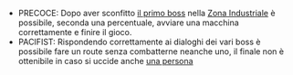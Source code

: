 - PRECOCE: Dopo aver sconfitto [il primo boss](../Lore/Boss/Meccanico.md)  nella [Zona Industriale](../Lore/Zone/Zona%20Industriale.md) è possibile, seconda una percentuale, avviare una macchina correttamente e finire il gioco.
- PACIFIST: Rispondendo correttamente ai dialoghi dei vari boss è possibile fare un route senza combatterne neanche uno, il finale non è ottenibile in caso si uccide anche [una persona](../Lore/NPC/Persone%20Ostili.md)